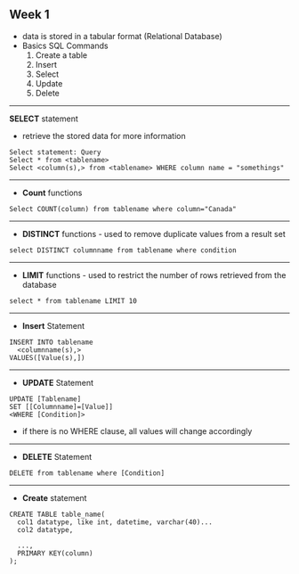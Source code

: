 ## Week 1
- data is stored in a tabular format (Relational Database)
- Basics SQL Commands
  1. Create a table
  2. Insert
  3. Select
  4. Update
  5. Delete
---
**SELECT** statement
- retrieve the stored data for more information
```
Select statement: Query
Select * from <tablename>
Select <column(s),> from <tablename> WHERE column name = "somethings"
```
---
- **Count** functions
```
Select COUNT(column) from tablename where column="Canada"
```
---
- **DISTINCT** functions - used to remove duplicate values from a result set
```
select DISTINCT columnname from tablename where condition
```
---
- **LIMIT** functions - used to restrict the number of rows retrieved from the database
```
select * from tablename LIMIT 10
```
---
- **Insert** Statement
```
INSERT INTO tablename
  <columnname(s),>
VALUES([Value(s),])
```
---
- **UPDATE** Statement
```
UPDATE [Tablename]
SET [[Columnname]=[Value]]
<WHERE [Condition]>
```
- if there is no WHERE clause, all values will change accordingly
---
- **DELETE** Statement
```
DELETE from tablename where [Condition]
```
---
- **Create** statement
```
CREATE TABLE table_name(
  col1 datatype, like int, datetime, varchar(40)...
  col2 datatype,

  ...,
  PRIMARY KEY(column)
);
```
